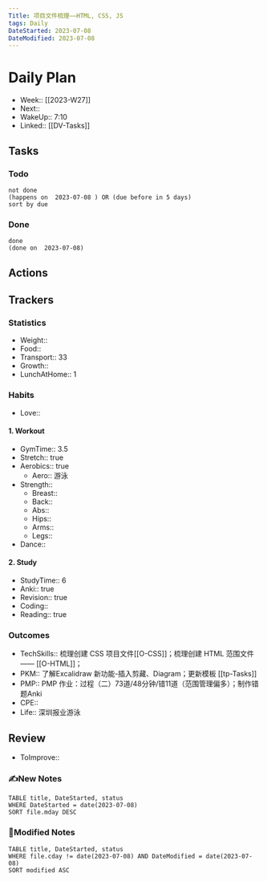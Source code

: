 ```yaml
---
Title: 项目文件梳理——HTML, CSS, JS
tags: Daily
DateStarted: 2023-07-08
DateModified: 2023-07-08
---
```

# Daily Plan
- Week:: [[2023-W27]]
- Next:: 
- WakeUp:: 7:10
- Linked:: [[DV-Tasks]]
## Tasks
### Todo
```tasks
not done
(happens on  2023-07-08 ) OR (due before in 5 days)
sort by due
```
### Done
```tasks
done
(done on  2023-07-08)
```
## Actions
## Trackers 
### Statistics 
- Weight::
- Food:: 
- Transport:: 33
- Growth::
- LunchAtHome:: 1
### Habits
- Love::
#### 1. Workout
- GymTime:: 3.5
- Stretch:: true
- Aerobics:: true
	- Aero:: 游泳
- Strength:: 
	- Breast:: 
	- Back:: 
	- Abs:: 
	- Hips:: 
	- Arms:: 
	- Legs:: 
- Dance::
#### 2. Study
- StudyTime:: 6
- Anki:: true
- Revision:: true
- Coding:: 
- Reading:: true
### Outcomes
- TechSkills:: 梳理创建 CSS 项目文件[[O-CSS]]；梳理创建 HTML 范围文件—— [[O-HTML]]；
- PKM:: 了解Excalidraw 新功能-插入剪藏、Diagram；更新模板 [[tp-Tasks]]
- PMP:: PMP 作业：过程（二）73道/48分钟/错11道（范围管理偏多）；制作错题Anki
- CPE::
- Life:: 深圳报业游泳
## Review
- ToImprove::  
### ✍️New Notes

```dataview
TABLE title, DateStarted, status
WHERE DateStarted = date(2023-07-08)     
SORT file.mday DESC
```

### 📝Modified Notes

```dataview
TABLE title, DateStarted, status
WHERE file.cday != date(2023-07-08) AND DateModified = date(2023-07-08)
SORT modified ASC
```
